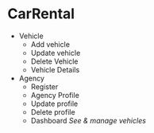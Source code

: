 # CarRental

- Vehicle
    - Add vehicle
    - Update vehicle
    - Delete Vehicle
    - Vehicle Details
- Agency
    - Register
    - Agency Profile
    - Update profile
    - Delete profile
    - Dashboard *See & manage vehicles*